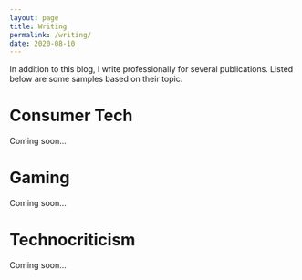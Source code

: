```yaml
---
layout: page
title: Writing
permalink: /writing/
date: 2020-08-10
---
```


In addition to this blog, I write professionally for several publications. Listed below are some samples based on their topic. 

# Consumer Tech

Coming soon...

# Gaming

Coming soon...

# Technocriticism

Coming soon...
